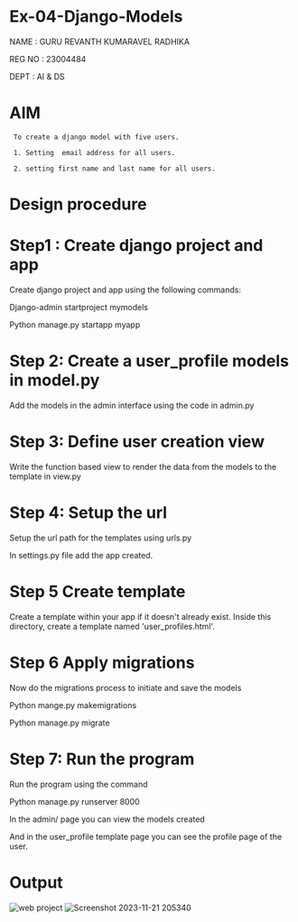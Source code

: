 # Ex-04-Django-Models
NAME   : GURU REVANTH KUMARAVEL RADHIKA

REG NO : 23004484

DEPT   : AI & DS

# AIM

     To create a django model with five users.

     1. Setting  email address for all users.

     2. setting first name and last name for all users.

# Design procedure

# Step1 : Create django project and app

Create django project and app using the following commands:

Django-admin startproject mymodels

Python manage.py startapp myapp

# Step 2: Create a user_profile models in model.py

Add the models in the admin interface using the code in admin.py

# Step 3: Define user creation view

Write the function based view to render the data from the models to the template in view.py

# Step 4: Setup the url 

Setup the url path for the templates using urls.py

In settings.py file add the app created.

# Step 5 Create template

Create a template within your app if it doesn't already exist. Inside this directory, create a template named 'user_profiles.html'.

# Step 6 Apply migrations

Now do the migrations process to initiate and save the models

Python mange.py makemigrations

Python manage.py migrate

# Step 7: Run the program 

Run the program using the command

Python manage.py runserver 8000

In the admin/ page you can view the models created

And  in the user_profile template page you can see the profile page of the user.

# Output
![web project](https://github.com/PREM3112/ODD2023-WT-Ex-04-Django-Models/assets/145449383/84a3ef82-aa43-4113-8a01-5ccd34f000d1)
![Screenshot 2023-11-21 205340](https://github.com/PREM3112/ODD2023-WT-Ex-04-Django-Models/assets/145449383/b753ca0c-81ec-47ea-9d08-7168bf36c01f)
